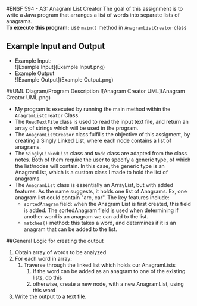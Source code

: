 #ENSF 594 - A3: Anagram List Creator
The goal of this assignment is to write a Java program 
that arranges a list of words into separate lists of anagrams. <br>
**To execute this program:** use ```main()``` method in ```AnagramListCreator``` class


## Example Input and Output
* Example Input: <br>
  ![Example Input](Example Input.png)<br>
* Example Output <br>
  ![Example Output](Example Output.png)<br>

##UML Diagram/Program Description
![Anagram Creator UML](Anagram Creator UML.png)<br>
* My program is executed by running the main method within the ```AnagramListCreator``` Class.
* The ```ReadTextFile``` class is used to read the input text file, and return an array
of strings which will be used in the program.
* The ```AnagramListCreator``` class fulfills the objective of this assigment, by creating
a Singly Linked List, where each node contains a list of anagrams.
* The ```SinglyLinkedList``` class and ```Node``` class are adapted from the class notes.
Both of them require the user to specify a generic type, of which the list/nodes will contain.
In this case, the generic type is an AnagramList, which is a custom class I made to hold the
list of anagrams. 
* The ```AnagramList``` class is essentially an ArrayList, but with added features. As the name suggests, it holds one list of
  Anagrams. Ex, one anagram list could contain "arc, car". The key features include:
    * ```sortedAnagram``` field: when the Anagram List is first created, this field is added. The sortedAnagram
    field is used when determining if another word is an anagram we can add to the list.
  * ```matches()``` method: this takes a word, and determines if it is an anagram that can be added to the list. 

##General Logic for creating the output
1. Obtain array of words to be analyzed
2. For each word in array:
    1. Traverse through the linked list which holds our AnagramLists
        1. If the word can be added as an anagram to one of the existing lists, do this
        2. otherwise, create a new node, with a new AnagramList, using this word
3. Write the output to a text file.

